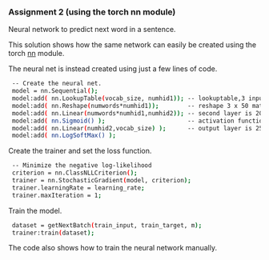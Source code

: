 
### Assignment 2 (using the torch nn module)
Neural network to predict next word in a sentence.

This solution shows how the same network can easily be created using the torch [nn](https://github.com/torch/nn) module.

The neural net is instead created using just a few lines of code.

``` sh
 -- Create the neural net.
 model = nn.Sequential();
 model:add( nn.LookupTable(vocab_size, numhid1)); -- lookuptable,3 inputs will output a 3x50 matrix.
 model:add( nn.Reshape(numwords*numhid1));        -- reshape 3 x 50 matrix to 150 units.
 model:add( nn.Linear(numwords*numhid1,numhid2)); -- second layer is 200 units.
 model:add( nn.Sigmoid() );                       -- activation function.
 model:add( nn.Linear(numhid2,vocab_size) );      -- output layer is 250 units.
 model:add( nn.LogSoftMax() ); 
```

Create the trainer and set the loss function.


``` sh
 -- Minimize the negative log-likelihood
 criterion = nn.ClassNLLCriterion();
 trainer = nn.StochasticGradient(model, criterion);
 trainer.learningRate = learning_rate;
 trainer.maxIteration = 1; 
```

Train the model.

``` sh
 dataset = getNextBatch(train_input, train_target, m);
 trainer:train(dataset); 
```

The code also shows how to train the neural network manually.